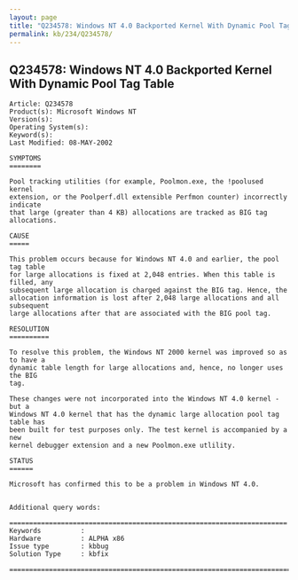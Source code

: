 ```yaml
---
layout: page
title: "Q234578: Windows NT 4.0 Backported Kernel With Dynamic Pool Tag Table"
permalink: kb/234/Q234578/
---
```


## Q234578: Windows NT 4.0 Backported Kernel With Dynamic Pool Tag Table

	Article: Q234578
	Product(s): Microsoft Windows NT
	Version(s): 
	Operating System(s): 
	Keyword(s): 
	Last Modified: 08-MAY-2002
	
	SYMPTOMS
	========
	
	Pool tracking utilities (for example, Poolmon.exe, the !poolused kernel
	extension, or the Poolperf.dll extensible Perfmon counter) incorrectly indicate
	that large (greater than 4 KB) allocations are tracked as BIG tag allocations.
	
	CAUSE
	=====
	
	This problem occurs because for Windows NT 4.0 and earlier, the pool tag table
	for large allocations is fixed at 2,048 entries. When this table is filled, any
	subsequent large allocation is charged against the BIG tag. Hence, the
	allocation information is lost after 2,048 large allocations and all subsequent
	large allocations after that are associated with the BIG pool tag.
	
	RESOLUTION
	==========
	
	To resolve this problem, the Windows NT 2000 kernel was improved so as to have a
	dynamic table length for large allocations and, hence, no longer uses the BIG
	tag.
	
	These changes were not incorporated into the Windows NT 4.0 kernel - but a
	Windows NT 4.0 kernel that has the dynamic large allocation pool tag table has
	been built for test purposes only. The test kernel is accompanied by a new
	kernel debugger extension and a new Poolmon.exe utlility.
	
	STATUS
	======
	
	Microsoft has confirmed this to be a problem in Windows NT 4.0.
	
	
	Additional query words:
	
	======================================================================
	Keywords          :  
	Hardware          : ALPHA x86
	Issue type        : kbbug
	Solution Type     : kbfix
	
	=============================================================================
	

